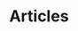 ---
title: "Articles"
description: "Lorem ipsum is placeholder text commonly used in the graphic, print, and publishing industries for previewing layouts and visual mockups."
data: "articles"
featured_image: "articles.jpg"
hero_image: "articles.jpg"
# hero_alt: "The best articles for user interface and user experience design."
weight: 2
---